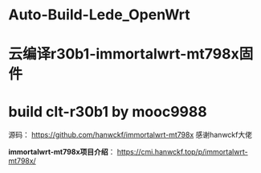 # Auto-Build-Lede_OpenWrt
# 云编译r30b1-immortalwrt-mt798x固件
# build clt-r30b1 by mooc9988

源码：
https://github.com/hanwckf/immortalwrt-mt798x
感谢hanwckf大佬

**immortalwrt-mt798x项目介绍**：
https://cmi.hanwckf.top/p/immortalwrt-mt798x/
